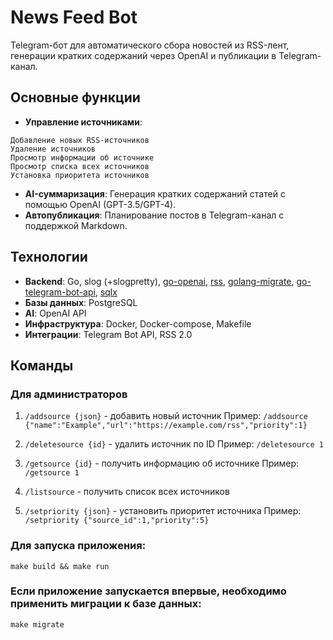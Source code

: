 # News Feed Bot

Telegram-бот для автоматического сбора новостей из RSS-лент, генерации кратких содержаний через OpenAI и публикации в Telegram-канал.

## Основные функции

- **Управление источниками**: 
```
Добавление новых RSS-источников
Удаление источников
Просмотр информации об источнике
Просмотр списка всех источников
Установка приоритета источников
```
- **AI-суммаризация**: Генерация кратких содержаний статей с помощью OpenAI (GPT-3.5/GPT-4).
- **Автопубликация**: Планирование постов в Telegram-канал с поддержкой Markdown.

## Технологии

- **Backend**: Go, slog (+slogpretty), <a href="https://github.com/sashabaranov/go-openai">go-openai</a>, <a href="https://github.com/SlyMarbo/rss">rss</a>, <a href="https://github.com/golang-migrate/migrate">golang-migrate</a>, <a href="https://github.com/go-telegram-bot-api/telegram-bot-api/v5">go-telegram-bot-api</a>, <a href="https://github.com/jmoiron/sqlx">sqlx</a>
- **Базы данных**: PostgreSQL
- **AI**: OpenAI API
- **Инфраструктура**: Docker, Docker-compose, Makefile
- **Интеграции**: Telegram Bot API, RSS 2.0

## Команды

### Для администраторов
1. `/addsource {json}` - добавить новый источник
   Пример: `/addsource {"name":"Example","url":"https://example.com/rss","priority":1}`
   
2. `/deletesource {id}` - удалить источник по ID
   Пример: `/deletesource 1`

3. `/getsource {id}` - получить информацию об источнике
   Пример: `/getsource 1`

4. `/listsource` - получить список всех источников

5. `/setpriority {json}` - установить приоритет источника
   Пример: `/setpriority {"source_id":1,"priority":5}`

### Для запуска приложения:

```
make build && make run
```

### Если приложение запускается впервые, необходимо применить миграции к базе данных:

```
make migrate
```